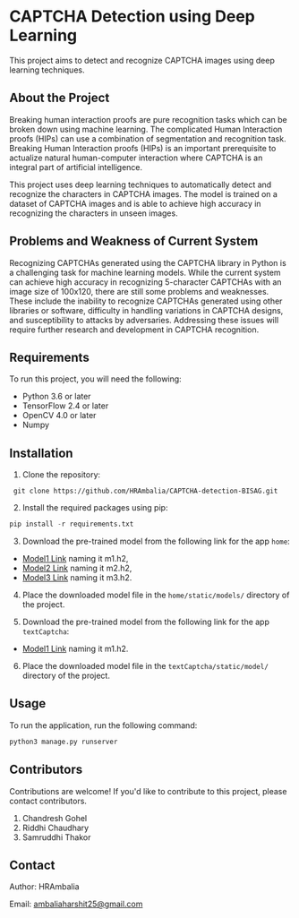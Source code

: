 # CAPTCHA Detection using Deep Learning

This project aims to detect and recognize CAPTCHA images using deep learning techniques.

## About the Project

Breaking human interaction proofs are pure recognition tasks which can be broken down using machine learning. The complicated Human Interaction proofs (HIPs) can use a combination of segmentation and recognition task. Breaking Human Interaction proofs (HIPs) is an important prerequisite to actualize natural human-computer interaction where CAPTCHA is an integral part of artificial intelligence.

This project uses deep learning techniques to automatically detect and recognize the characters in CAPTCHA images. The model is trained on a dataset of CAPTCHA images and is able to achieve high accuracy in recognizing the characters in unseen images.

## Problems and Weakness of Current System

Recognizing CAPTCHAs generated using the CAPTCHA library in Python is a challenging task for machine learning models. While the current system can achieve high accuracy in recognizing 5-character CAPTCHAs with an image size of 100x120, there are still some problems and weaknesses. These include the inability to recognize CAPTCHAs generated using other libraries or software, difficulty in handling variations in CAPTCHA designs, and susceptibility to attacks by adversaries. Addressing these issues will require further research and development in CAPTCHA recognition.

## Requirements

To run this project, you will need the following:

- Python 3.6 or later
- TensorFlow 2.4 or later
- OpenCV 4.0 or later
- Numpy

## Installation

1. Clone the repository: 

```git
 git clone https://github.com/HRAmbalia/CAPTCHA-detection-BISAG.git
 ```

2. Install the required packages using pip:

```python
pip install -r requirements.txt
```

3. Download the pre-trained model from the following link for the app `home`: 
 - [Model1 Link](https://drive.google.com/file/d/1L3KnTb1TvhID_bcyGU5OodpVi39Nn_So/view?usp=sharing) naming it m1.h2,
 - [Model2 Link](https://drive.google.com/file/d/1H1WPEWtnnsEPb7KZv4o-Iz0xNdza2vTf/view?usp=sharing) naming it m2.h2,
 - [Model3 Link](https://drive.google.com/file/d/1j063VdhWN-2bkA36eNalmptHQKOI57PS/view?usp=sharing) naming it m3.h2.

4. Place the downloaded model file in the `home/static/models/` directory of the project.

5. Download the pre-trained model from the following link for the app `textCaptcha`: 
 - [Model1 Link](https://drive.google.com/file/d/1j063VdhWN-2bkA36eNalmptHQKOI57PS/view?usp=sharing) naming it m1.h2.

6. Place the downloaded model file in the `textCaptcha/static/model/` directory of the project.

## Usage

To run the application, run the following command:

```python
python3 manage.py runserver
```

## Contributors

Contributions are welcome! If you'd like to contribute to this project, please contact contributors.
1. Chandresh Gohel
2. Riddhi Chaudhary
3. Samruddhi Thakor

## Contact

Author: HRAmbalia

Email: ambaliaharshit25@gmail.com
